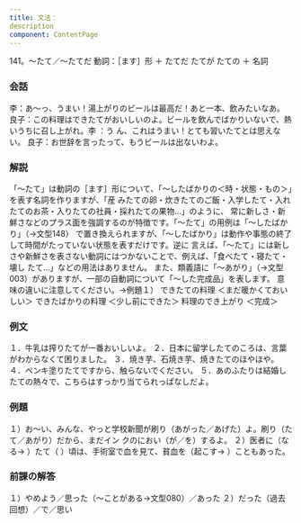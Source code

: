 ```yaml
---
title: 文法：
description
component: ContentPage
---
```



141。～たて／～たてだ
動詞：［ます］形 ＋ たてだ たてが
たての ＋ 名詞
### 会話
李：あ～っ、うまい！湯上がりのビールは最高だ！あと一本、飲みたいなあ。
良子：この料理はできたてがおいしいのよ。ビールを飲んでばかりいないで、熱いうちに召し上がれ。李 ：う
ん、これはうまい！とても習いたてとは思えない。 良子：お世辞を言ったって、もうビールは出ないわよ。
### 解説
「～たて」は動詞の［ます］形について、「～したばかりの＜時・状態・もの＞」を表す名詞を作りますが、「産 みたての卵・炊きたてのご飯・入学したて・入れたてのお茶・入りたての社員・採れたての果物…」のように、 常に新しさ・新鮮さなどのプラス面を強調するのが特徴です。「～たて」の用例は「～したばかり」（→文型148）
で置き換えられますが、「～したばかり」は動作や事態の終了して時間がたっていない状態を表すだけです。逆に 言えば、「～たて」には新しさや新鮮さを表さない動詞にはつかないことで、例えば、「食べたて・寝たて・壊し たて…」などの用法はありません。
また、類義語に「～あがり」（→文型003）がありますが、一部の自動詞について「～した完成品」を表します。 意味の違いに注意してください。→例題１）
できたての料理 ＜まだ暖かくておいしい＞ できたばかりの料理 ＜少し前にできた＞ 料理のでき上がり ＜完成＞
### 例文
１．牛乳は搾りたてが一番おいしいよ。
２．日本に留学したてのころは、言葉がわからなくて困りました。
３．焼き芋、石焼き芋、焼きたてのほやほや。
４．ペンキ塗りたてですから、触らないでください。
５．あのふたりは結婚したての熱々で、こちらはすっかり当てられっぱなしだよ。
### 例題
１）お～い、みんな、やっと学校新聞が刷り（あがった／あげた）よ。刷り（たて／あがり）だから、まだイン クのにおい（が／を）するよ。
２）医者に（なる→ ）たて（ ）頃は、手術室で血を見て、貧血を（起こす→ ）こともあった。
### 前課の解答
１）やめよう／思った（～ことがある→文型080）／あった
２）だった（過去回想）／で／思い
